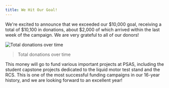 ```yaml
---
title: We Hit Our Goal!
---
```


We're excited to announce that we exceeded our $10,000 goal,
receiving a total of $10,100 in donations, about $2,000 of which
arrived within the last week of the campaign.  We are very grateful to
all of our donors!






![Total donations over time](http://blog.psas.pdx.edu/images/totalfunds.svg)

> Total donations over time

This money will go to fund various important projects at PSAS,
including the student capstone projects dedicated to the liquid motor
test stand and the RCS.  This is one of the most successful funding
campaigns in our 16-year history, and we are looking forward to an
excellent year!
